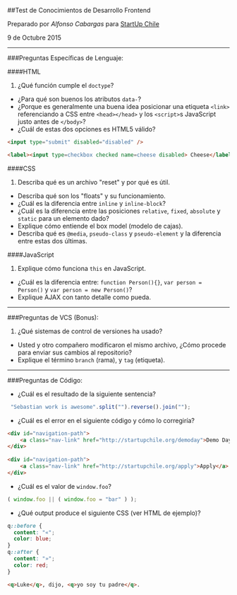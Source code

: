 ##Test de Conocimientos de Desarrollo Frontend

Preparado por *Alfonso Cabargas* para [StartUp Chile](http://startupchile.org)

9 de Octubre 2015

---

###Preguntas Específicas de Lenguaje:

####HTML

1. ¿Qué función cumple el `doctype`?
+ ¿Para qué son buenos los atributos `data-`?
+ ¿Porque es generalmente una buena idea posicionar una etiqueta `<link>` referenciando a CSS entre `<head></head>` y los `<script>`s JavaScript justo antes de `</body>`? 
+ ¿Cuál de estas dos opciones es HTML5 válido?

```html
<input type="submit" disabled="disabled" />
```

```html
<label><input type=checkbox checked name=cheese disabled> Cheese</label>
```

####CSS

1. Describa qué es un archivo "reset" y por qué es útil.
+ Describa qué son los "floats" y su funcionamiento.
+ ¿Cuál es la diferencia entre `inline` y `inline-block`?
+ ¿Cuál es la diferencia entre las posiciones `relative`, `fixed`, `absolute` y `static` para un elemento dado?
+ Explique cómo entiende el box model (modelo de cajas).
+ Describa qué es `@media`, `pseudo-class` y `pseudo-element` y la diferencia entre estas dos últimas.

####JavaScript

1. Explique cómo funciona `this` en JavaScript.
+ ¿Cuál es la diferencia entre: `function Person(){}`, `var person = Person()` y `var person = new Person()`?
+ Explique AJAX con tanto detalle como pueda.

---

###Preguntas de VCS (Bonus):

1. ¿Qué sistemas de control de versiones ha usado?
+ Usted y otro compañero modificaron el mismo archivo, ¿Cómo procede para enviar sus cambios al repositorio?
+ Explique el término `branch` (rama),  y `tag` (etiqueta).

---

###Preguntas de Código:

+ ¿Cuál es el resultado de la siguiente sentencia?

```js
 "Sebastian work is awesome".split("").reverse().join("");
```
+ ¿Cuál es el error en el siguiente código y cómo lo corregiría?

```html
<div id="navigation-path">
	<a class="nav-link" href="http://startupchile.org/demoday">Demo Day</a>
</div>
	
<div id="navigation-path">
	<a class="nav-link" href="http://startupchile.org/apply">Apply</a>	
</div>
```

+ ¿Cuál es el valor de `window.foo`?

```js
( window.foo || ( window.foo = "bar" ) );
```

+ ¿Qué output produce el siguiente CSS (ver HTML de ejemplo)?

```css
q::before { 
  content: "«";
  color: blue;
}
q::after { 
  content: "»";
  color: red;
}
```

```html
<q>Luke</q>, dijo, <q>yo soy tu padre</q>.
```